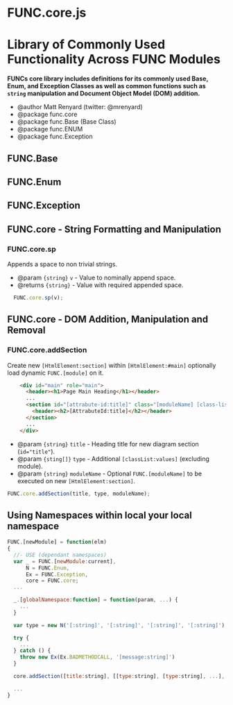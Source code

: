 FUNC.core.js
==================================================================
Library of Commonly Used Functionality Across FUNC Modules
==================================================================

**FUNCs core library includes definitions for its commonly used
Base, Enum, and Exception Classes as well as common functions such
as `string` manipulation and Document Object Model (DOM) addition.**

 * @author Matt Renyard (twitter: @mrenyard)
 * @package func.core
 * @package func.Base (Base Class)
 * @package func.ENUM
 * @package func.Exception

FUNC.Base
--------------------------------------------------

FUNC.Enum
--------------------------------------------------

FUNC.Exception
--------------------------------------------------

FUNC.core - String Formatting and Manipulation
--------------------------------------------------

### FUNC.core.sp
Appends a space to non trivial strings.
 * @param `{string}` `v` - Value to nominally append space.
 * @returns `{string}` - Value with required appended space.
```javascript
  FUNC.core.sp(v);
```

FUNC.core - DOM Addition, Manipulation and Removal
--------------------------------------------------

### FUNC.core.addSection
Create new `[HtmlElement:section]` within `[HtmlElement:#main]` optionally load dynamic `FUNC.[module]` on it.
```html
    <div id="main" role="main">
      <header><h1>Page Main Heading</h1></header>
      ...
      <section id="[attrabute-id:title]" class="[moduleName] [class-list:values]">
        <header><h2>[AttrabuteId:title]</h2></header>
      </section>
      ...
    </div>
```
 * @param `{string}` `title` - Heading title for new diagram section (`id="title"`).
 * @param `{sting[]}` `type` - Additional `[classList:values]` (excluding module).
 * @param `{string}` `moduleName` - Optional `FUNC.[moduleName]` to be executed on new `[HtmlElement:section]`.
```javascript
FUNC.core.addSection(title, type, moduleName);
```

Using Namespaces within local your local namespace
--------------------------------------------------
```javascript
FUNC.[newModule] = function(elm)
{
  //- USE (dependant namespaces)
  var _ = FUNC.[newModule:current],
      N = FUNC.Enum,
      Ex = FUNC.Exception,
      core = FUNC.core;
  ...

  _.[globalNamespace:function] = function(param, ...) {
    ...
  }

  var type = new N('[:string]', '[:string]', '[:string]', '[:string]')

  try {
    ...
  } catch () {
    throw new Ex(Ex.BADMETHODCALL, '[message:string]')
  }

  core.addSection([title:string], [[type:string], [type:string], ...], [string:moduleName]);

  ...
}
```

